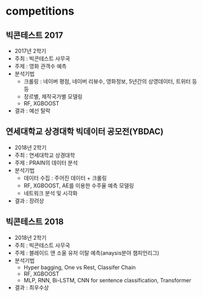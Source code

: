 # competitions

## 빅콘테스트 2017
- 2017년 2학기 
- 주최 : 빅콘테스트 사무국
- 주제 : 영화 관객수 예측
- 분석기법 
  - 크롤링 : 네이버 평점, 네이버 리뷰수, 영화정보, 5년간의 상영데이터, 트위터 등등
  - 장르별, 제작국가별 모델링
  - RF, XGBOOST
- 결과 : 예선 탈락

## 연세대학교 상경대학 빅데이터 공모전(YBDAC)
- 2018년 2학기
- 주최 : 연세대학교 상경대학
- 주제 : PRAIN의 데이터 분석
- 분석기법 
  - 데이터 수집 : 주어진 데이터 + 크롤링
  - RF, XGBOOST, AE를 이용한 수주율 예측 모델링
  - 네트워크 분석 및 시각화
- 결과 : 장려상

## 빅콘테스트 2018
- 2018년 2학기 
- 주최 : 빅콘테스트 사무국
- 주제 : 블레이드 앤 소울 유저 이탈 예측(anaysis분야 챔피언리그)
- 분석기법 
  - Hyper bagging, One vs Rest, Classifer Chain
  - RF, XGBOOST
  - MLP, RNN, Bi-LSTM, CNN for sentence classification, Transformer
- 결과 : 최우수상



